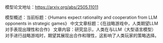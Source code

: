 模型论文地址：https://arxiv.org/abs/2505.11011

模型概述：当前标题：《Humans expect rationality and cooperation from LLM opponents in strategic games》
中文文章标题：《在战略游戏中，人类期望LLM对手表现出理性和合作》
文章内容：研究显示，人类在与LLM（大型语言模型）对手进行战略游戏时，期望其展现出合作和理性，这影响了人类玩家的策略选择。
